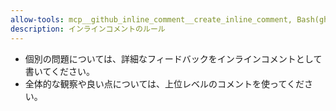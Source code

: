 ```yaml
---
allow-tools: mcp__github_inline_comment__create_inline_comment, Bash(gh pr comment:*), Bash(gh pr diff:*), Bash(gh pr view:*)
description: インラインコメントのルール
---
```


- 個別の問題については、詳細なフィードバックをインラインコメントとして書いてください。
- 全体的な観察や良い点については、上位レベルのコメントを使ってください。
